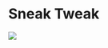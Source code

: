 # Sneak Tweak

[![](http://cf.way2muchnoise.eu/short_432334_downloads.svg?badge_style=for_the_badge)](https://www.curseforge.com/minecraft/mc-mods/sneak-tweak)
